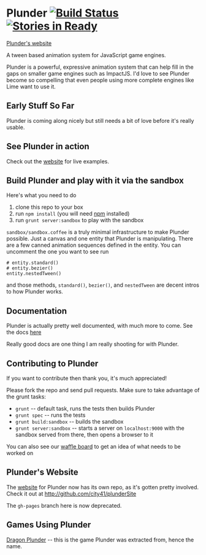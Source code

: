 # Plunder [![Build Status](https://secure.travis-ci.org/city41/plunder.png?branch=master)](http://travis-ci.org/city41/plunder) [![Stories in Ready](https://badge.waffle.io/city41/plunder.png)](http://waffle.io/city41/plunder)

[Plunder's website](http://plunderjs.com)

A tween based animation system for JavaScript game engines.

Plunder is a powerful, expressive animation system that can help fill in the gaps on smaller game engines such as ImpactJS.
I'd love to see Plunder become so compelling that even people using more complete engines like Lime want to use it.

## Early Stuff So Far
Plunder is coming along nicely but still needs a bit of love before it's really usable.

## See Plunder in action
Check out the [website](http://plunderjs.com) for live examples.

## Build Plunder and play with it via the sandbox
Here's what you need to do

1. clone this repo to your box
2. run `npm install` (you will need [npm](http://npmjs.org) installed)
3. run `grunt server:sandbox` to play with the sandbox

`sandbox/sandbox.coffee` is a truly minimal infrastructure to make Plunder possible.
Just a canvas and one entity that Plunder is manipulating. There are a few canned animation sequences defined
in the entity. You can uncomment the one you want to see run

```
# entity.standard()
# entity.bezier()
entity.nestedTween()
```

and those methods, `standard()`, `bezier()`, and `nestedTween` are decent intros to how Plunder works.

## Documentation

Plunder is actually pretty well documented, with much more to come. See the docs [here](http://city41.github.io/plunder/docs/index.html)

Really good docs are one thing I am really shooting for with Plunder.

## Contributing to Plunder
If you want to contribute then thank you, it's much appreciated!

Please fork the repo and send pull requests. Make sure to take advantage of the grunt tasks:

* `grunt` -- default task, runs the tests then builds Plunder
* `grunt spec` -- runs the tests
* `grunt build:sandbox` -- builds the sandbox
* `grunt server:sandbox` -- starts a server on `localhost:9000` with the sandbox served from there, then opens a browser to it

You can also see our [waffle board](http://waffle.io/city41/plunder) to get an idea of what needs to be worked on

## Plunder's Website
The [website](http://plunderjs.com) for Plunder now has its own repo, as it's gotten pretty involved. Check it out at http://github.com/city41/plunderSite  

The `gh-pages` branch here is now deprecated.

## Games Using Plunder

[Dragon Plunder](http://www.mattgreer.org/dragon-plunder/) -- this is the game Plunder was extracted from, hence the name.
